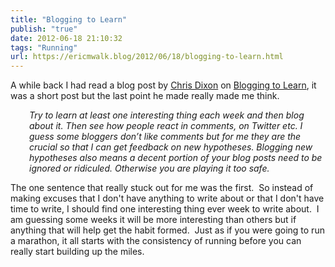 ```yaml
---
title: "Blogging to Learn"
publish: "true"
date: 2012-06-18 21:10:32
tags: "Running"
url: https://ericmwalk.blog/2012/06/18/blogging-to-learn.html
---
```


A while back I had read a blog post by <a href="https://twitter.com/#!/cdixon">Chris Dixon</a> on <a href="http://cdixon.org/2012/05/10/blogging-to-learn/">Blogging to Learn</a>, it was a short post but the last point he made really made me think.
<p style="padding-left:30px;"><em>Try to learn at least one interesting thing each week and then blog about it. Then see how people react in comments, on Twitter etc. I guess some bloggers don’t like comments but for me they are the crucial so that I can get feedback on new hypotheses. Blogging new hypotheses also means a decent portion of your blog posts need to be ignored or ridiculed. Otherwise you are playing it too safe.</em></p>
<em></em>The one sentence that really stuck out for me was the first.  So instead of making excuses that I don't have anything to write about or that I don't have time to write, I should find one interesting thing ever week to write about.  I am guessing some weeks it will be more interesting than others but if anything that will help get the habit formed.  Just as if you were going to run a marathon, it all starts with the consistency of running before you can really start building up the miles.